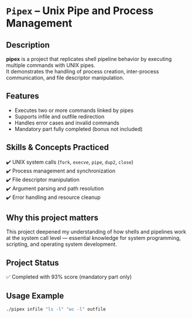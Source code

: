 # `Pipex` – Unix Pipe and Process Management

## Description

**pipex** is a project that replicates shell pipeline behavior by executing multiple commands with UNIX pipes.  
It demonstrates the handling of process creation, inter-process communication, and file descriptor manipulation.

## Features

- Executes two or more commands linked by pipes
- Supports infile and outfile redirection
- Handles error cases and invalid commands
- Mandatory part fully completed (bonus not included)

## Skills & Concepts Practiced

✔️ UNIX system calls (`fork`, `execve`, `pipe`, `dup2`, `close`)  
✔️ Process management and synchronization  
✔️ File descriptor manipulation  
✔️ Argument parsing and path resolution  
✔️ Error handling and resource cleanup

## Why this project matters

This project deepened my understanding of how shells and pipelines work at the system call level — essential knowledge for system programming, scripting, and operating system development.

## Project Status

✅ Completed with 93% score (mandatory part only)

## Usage Example

```bash
./pipex infile "ls -l" "wc -l" outfile
